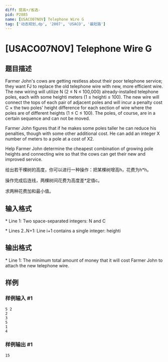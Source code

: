 ```yaml
---
diff: 提高+/省选-
pid: P2885
name: [USACO07NOV] Telephone Wire G
tag: ['动态规划,dp', '2007', 'USACO', '最短路']
---
```

# [USACO07NOV] Telephone Wire G
## 题目描述

Farmer John's cows are getting restless about their poor telephone service; they want FJ to replace the old telephone wire with new, more efficient wire. The new wiring will utilize N (2 ≤ N ≤ 100,000) already-installed telephone poles, each with some heighti meters (1 ≤ heighti ≤ 100). The new wire will connect the tops of each pair of adjacent poles and will incur a penalty cost C × the two poles' height difference for each section of wire where the poles are of different heights (1 ≤ C ≤ 100). The poles, of course, are in a certain sequence and can not be moved.

Farmer John figures that if he makes some poles taller he can reduce his penalties, though with some other additional cost. He can add an integer X number of meters to a pole at a cost of X2.

Help Farmer John determine the cheapest combination of growing pole heights and connecting wire so that the cows can get their new and improved service.

给出若干棵树的高度，你可以进行一种操作：把某棵树增高h，花费为h\*h。


操作完成后连线，两棵树间花费为高度差\*定值c。


求两种花费加和最小值。

## 输入格式

\* Line 1: Two space-separated integers: N and C

\* Lines 2..N+1: Line i+1 contains a single integer: heighti

## 输出格式

\* Line 1: The minimum total amount of money that it will cost Farmer John to attach the new telephone wire.

## 样例

### 样例输入 #1
```
5 2
2
3
5
1
4
```
### 样例输出 #1
```
15
```
